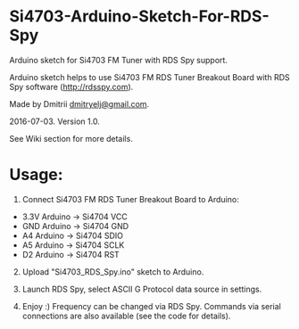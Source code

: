 # Si4703-Arduino-Sketch-For-RDS-Spy
Arduino sketch for Si4703 FM Tuner with RDS Spy support.

Arduino sketch helps to use Si4703 FM RDS Tuner Breakout Board with RDS Spy software (http://rdsspy.com).

Made by Dmitrii dmitryelj@gmail.com.

2016-07-03. Version 1.0.

See Wiki section for more details.

# Usage:

1) Connect Si4703 FM RDS Tuner Breakout Board to Arduino:
* 3.3V Arduino -> Si4704 VCC
* GND Arduino  -> Si4704 GND
* A4 Arduino   -> Si4704 SDIO
* A5 Arduino   -> Si4704 SCLK
* D2 Arduino   -> Si4704 RST

2) Upload "Si4703_RDS_Spy.ino" sketch to Arduino.
 
3) Launch RDS Spy, select ASCII G Protocol data source in settings.

4) Enjoy :)
   Frequency can be changed via RDS Spy.
   Commands via serial connections are also available (see the code for details). 
